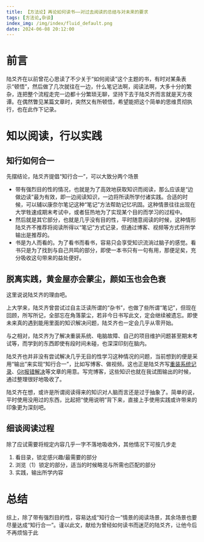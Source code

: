 ```yaml
---
title: 【方法论】再论如何读书——对过去阅读的总结与对未来的要求 
tags: [方法论,杂谈]
index_img: /img/index/fluid_default.png
date: 2024-06-08 20:12:00
---
```

# 前言
陆爻齐在以前曾花心思读了不少关于“如何阅读”这个主题的书，有时对某条表示“顿悟”，然后做了几次就往在一边，什么笔记法啊，阅读法啊，大多十分的繁杂，连把整个流程走完一边都十分繁琐无聊，坚持下去于陆爻齐而言就是天方夜谭。在偶然瞥见某篇文章时，突然又有所顿悟，希望能把这个简单的思维贯彻执行，也在此作下记录。

# 知以阅读，行以实践
## 知行如何合一
先摆结论，陆爻齐提倡“知行合一”，可以大致分两个场景
- 带有强烈目的性的情况，也就是为了高效地获取知识而阅读，那么应该是“边做边读”最为有效，即一边阅读知识，一边将所读所学付诸实践。合适的时候，可以辅以康奈尔笔记这种“笔记”方法帮助记忆巩固。这种情景往往出现在大学牲速成期末考试中，或者狂热地为了实现某个目的而学习的过程中。
- 然后就是其它部分，也就是几乎没有目的性，平时随意阅读的时候，这种情形陆爻齐不推荐将阅读所得以“笔记”方式记录，但通过博客、视频等方式将所学输出是推荐的。
- 书是为人而看的。为了看书而看书，容易只会享受知识流淌过脑子的感觉。看书只是为了找到与自己共鸣的部分，即使一本书只有一句有用，那便足矣，充分吸收这句带来的益处便好。

## 脱离实践，黄金屋亦会蒙尘，颜如玉也会色衰
这里说说陆爻齐的理由吧。

上大学来，陆爻齐曾尝试过自主泛读所谓的“杂书”，也做了些所谓“笔记”，但现在回顾，所写所记，全部忘在角落蒙尘，若非今日书写此文，定会继续被遗忘。即使未来真的遇到能用里面的知识解决问题，陆爻齐也一定会几乎从零开始。

与之相对，陆爻齐为了解决重装系统、电脑故障、自己的项目维护问题甚至期末考试等，而学到的东西即使有段时间未碰，也深深印刻在脑内。

陆爻齐也并非没有尝试解决几乎无目的性学习这种情况的问题，当前想到的便是采用“输出”来实现“知行合一”，比如写博客、做视频。这也正是陆爻齐写[重装系统记录](https://www.cnblogs.com/luyaoqi/p/17968076)、[Git报错解决](https://www.cnblogs.com/luyaoqi/p/18172286)等文章的用意。写完博客，这些知识也就在我试图输出的时候，通过整理很好地吸收了。

陆爻齐在想，或许是所谓阅读得来的知识对人脑而言还是过于抽象了。简单的说，平时使用没用过的东西，比起把“使用说明”背下来，直接上手使用实践或许带来的印象更为深刻吧。

## 细谈阅读过程
除了应试需要将规定内容几乎一字不落地吸收外，其他情况下可按几步走
1. 看目录，锁定感兴趣/最需要的部分
2. 浏览（1）锁定的部分，适当的时候略览与所需也匹配的部分
3. 实践，输出所学内容


# 总结
综上，除了带有强烈目的性，容易达成“知行合一”情景的阅读场景，其余场景也要尽量达成“知行合一”。谨以此文，献给为曾经如何读书而迷茫的陆爻齐，让他今后不再烦恼于此